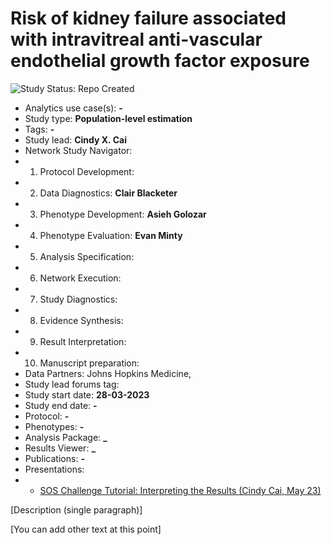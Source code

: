 Risk of kidney failure associated with intravitreal anti-vascular endothelial growth factor exposure
=============

<img src="https://img.shields.io/badge/Study%20Status-Repo%20Created-lightgray.svg" alt="Study Status: Repo Created">

- Analytics use case(s): **-**
- Study type: **Population-level estimation**
- Tags: **-**
- Study lead: **Cindy X. Cai**
- Network Study Navigator:
- 1. Protocol Development:
- 2. Data Diagnostics: **Clair Blacketer**
- 3. Phenotype Development: **Asieh Golozar**
- 4. Phenotype Evaluation: **Evan Minty**
- 5. Analysis Specification:
- 6. Network Execution:
- 7. Study Diagnostics:
- 8. Evidence Synthesis:
- 9. Result Interpretation:
- 10. Manuscript preparation: 
- Data Partners: Johns Hopkins Medicine, 
- Study lead forums tag:
- Study start date: **28-03-2023**
- Study end date: **-**
- Protocol: **-**
- Phenotypes: **-**
- Analysis Package: **_**
- Results Viewer: **_**
- Publications: **-**
- Presentations: 
- -  <a href="https://www.youtube.com/watch?v=uu54ki69vxw&ab_channel=OHDSI">SOS Challenge Tutorial: Interpreting the Results (Cindy Cai, May 23)</a>

[Description (single paragraph)]

[You can add other text at this point]
